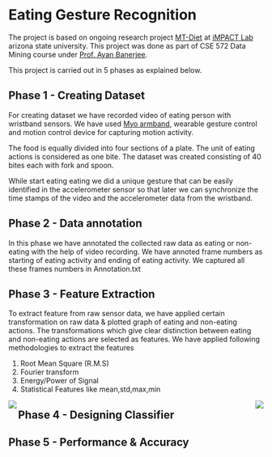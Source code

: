 # Eating Gesture Recognition

The project is based on ongoing research project [MT-Diet](http://impact.asu.edu/MTDiet.html) at [iMPACT Lab](http://impact.asu.edu) arizona state university. This project was done as part of CSE 572 Data Mining course under [Prof. Ayan Banerjee](http://impact.asu.edu/ayan/).

This project is carried out in 5 phases as explained below.

## Phase 1 - Creating Dataset

For creating dataset we have recorded video of eating person with wristband sensors. We have used [Myo armband](https://www.myo.com/), wearable gesture control and motion control device for capturing motion activity.

The food is equally divided into four sections of a plate. The unit of eating actions is considered as one bite. The dataset was created consisting of 40 bites each with fork and spoon.

While start eating eating we did a unique gesture that can be easily identified in the accelerometer sensor so that later we can synchronize the time stamps of the video and the accelerometer data from the wristband.


## Phase 2 - Data annotation
In this phase we have annotated the collected raw data as eating or non-eating with the help of video recording. We have annoted frame numbers as starting of eating activity and ending of eating activity. We captured all these frames numbers in Annotation.txt   

## Phase 3 - Feature Extraction
To extract feature from raw sensor data, we have applied certain transformation on raw data & plotted graph of eating and non-eating actions. The transformations which give clear distinction between eating and non-eating actions are selected as features. We have applied following methodologies to extract the features

1. Root Mean Square (R.M.S)
2. Fourier transform
3. Energy/Power of Signal
4. Statistical Features like mean,std,max,min

<img align="right" src="/imag/entropyOriZ.jpg?raw=true"> 
<img align="left" src="/imag/powerFFTAccX.jpg?raw=true"> 

## Phase 4 - Designing Classifier

## Phase 5 - Performance & Accuracy
